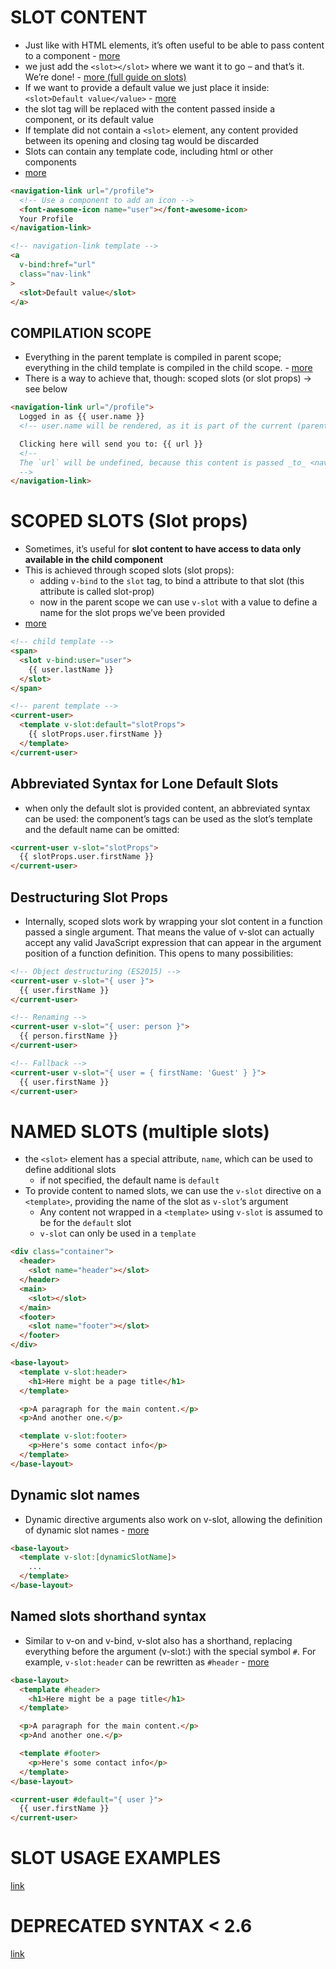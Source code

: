 # SLOT CONTENT

* Just like with HTML elements, it’s often useful to be able to pass content to a component - [more](https://vuejs.org/v2/guide/components.html#Content-Distribution-with-Slots)
* we just add the `<slot></slot>` where we want it to go – and that’s it. We’re done! - [more (full guide on slots)](https://vuejs.org/v2/guide/components-slots.html)
* If we want to provide a default value we just place it inside: `<slot>Default value</value>` - [more](https://vuejs.org/v2/guide/components-slots.html#Fallback-Content)
* the slot tag will be replaced with the content passed inside a component, or its default value
* If template did not contain a `<slot>` element, any content provided between its opening and closing tag would be discarded
* Slots can contain any template code, including html or other components
* [more](https://vuejs.org/v2/guide/components-slots.html#Slot-Content)

```html
<navigation-link url="/profile">
  <!-- Use a component to add an icon -->
  <font-awesome-icon name="user"></font-awesome-icon>
  Your Profile
</navigation-link>
```
```html
<!-- navigation-link template -->
<a
  v-bind:href="url"
  class="nav-link"
>
  <slot>Default value</slot>
</a>
```

## COMPILATION SCOPE

* Everything in the parent template is compiled in parent scope; everything in the child template is compiled in the child scope. - [more](https://vuejs.org/v2/guide/components-slots.html#Compilation-Scope)
* There is a way to achieve that, though: scoped slots (or slot props) -> see below

```html
<navigation-link url="/profile">
  Logged in as {{ user.name }} 
  <!-- user.name will be rendered, as it is part of the current (parent) scope -->

  Clicking here will send you to: {{ url }}
  <!--
  The `url` will be undefined, because this content is passed _to_ <navigation-link>, rather than defined _inside_ the <navigation-link> component.
  -->
</navigation-link>
```

# SCOPED SLOTS (Slot props)

* Sometimes, it’s useful for __slot content to have access to data only available in the child component__
* This is achieved through scoped slots (slot props):
    * adding `v-bind` to the `slot` tag, to bind a attribute to that slot (this attribute is called slot-prop)
    * now in the parent scope we can use `v-slot` with a value to define a name for the slot props we’ve been provided
* [more](https://vuejs.org/v2/guide/components-slots.html#Scoped-Slots)

```html
<!-- child template -->
<span>
  <slot v-bind:user="user">
    {{ user.lastName }}
  </slot>
</span>
```
```html
<!-- parent template -->
<current-user>
  <template v-slot:default="slotProps">
    {{ slotProps.user.firstName }}
  </template>
</current-user>
```

## Abbreviated Syntax for Lone Default Slots

* when only the default slot is provided content, an abbreviated syntax can be used: the component’s tags can be used as the slot’s template and the default name can be omitted:

```html
<current-user v-slot="slotProps">
  {{ slotProps.user.firstName }}
</current-user>
```

## Destructuring Slot Props

* Internally, scoped slots work by wrapping your slot content in a function passed a single argument. That means the value of v-slot can actually accept any valid JavaScript expression that can appear in the argument position of a function definition. This opens to many possibilities:

```html
<!-- Object destructuring (ES2015) -->
<current-user v-slot="{ user }">
  {{ user.firstName }}
</current-user>
```
```html
<!-- Renaming -->
<current-user v-slot="{ user: person }">
  {{ person.firstName }}
</current-user>
```
```html
<!-- Fallback -->
<current-user v-slot="{ user = { firstName: 'Guest' } }">
  {{ user.firstName }}
</current-user>
```

# NAMED SLOTS (multiple slots)

* the `<slot>` element has a special attribute, `name`, which can be used to define additional slots
    * if not specified, the default name is `default`
* To provide content to named slots, we can use the `v-slot` directive on a `<template>`, providing the name of the slot as `v-slot`‘s argument
    * Any content not wrapped in a `<template>` using `v-slot` is assumed to be for the `default` slot
    * `v-slot` can only be used in a `template`

```html
<div class="container">
  <header>
    <slot name="header"></slot>
  </header>
  <main>
    <slot></slot>
  </main>
  <footer>
    <slot name="footer"></slot>
  </footer>
</div>
```
```html
<base-layout>
  <template v-slot:header>
    <h1>Here might be a page title</h1>
  </template>

  <p>A paragraph for the main content.</p>
  <p>And another one.</p>

  <template v-slot:footer>
    <p>Here's some contact info</p>
  </template>
</base-layout>
```

## Dynamic slot names

* Dynamic directive arguments also work on v-slot, allowing the definition of dynamic slot names - [more](https://vuejs.org/v2/guide/components-slots.html#Dynamic-Slot-Names)

```html
<base-layout>
  <template v-slot:[dynamicSlotName]>
    ...
  </template>
</base-layout>
```

## Named slots shorthand syntax

* Similar to v-on and v-bind, v-slot also has a shorthand, replacing everything before the argument (v-slot:) with the special symbol `#`. For example, `v-slot:header` can be rewritten as `#header` - [more](https://vuejs.org/v2/guide/components-slots.html#Named-Slots-Shorthand)

```html
<base-layout>
  <template #header>
    <h1>Here might be a page title</h1>
  </template>

  <p>A paragraph for the main content.</p>
  <p>And another one.</p>

  <template #footer>
    <p>Here's some contact info</p>
  </template>
</base-layout>
```

```html
<current-user #default="{ user }">
  {{ user.firstName }}
</current-user>
```

# SLOT USAGE EXAMPLES

[link](https://vuejs.org/v2/guide/components-slots.html#Other-Examples)

# DEPRECATED SYNTAX < 2.6

[link](https://vuejs.org/v2/guide/components-slots.html#Deprecated-Syntax)

